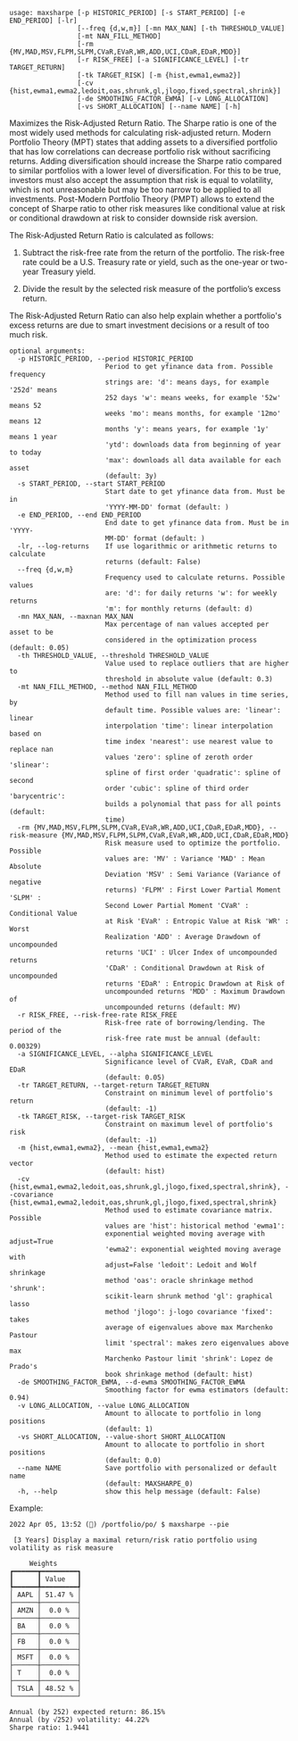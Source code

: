 ```
usage: maxsharpe [-p HISTORIC_PERIOD] [-s START_PERIOD] [-e END_PERIOD] [-lr]
                 [--freq {d,w,m}] [-mn MAX_NAN] [-th THRESHOLD_VALUE]
                 [-mt NAN_FILL_METHOD]
                 [-rm {MV,MAD,MSV,FLPM,SLPM,CVaR,EVaR,WR,ADD,UCI,CDaR,EDaR,MDD}]
                 [-r RISK_FREE] [-a SIGNIFICANCE_LEVEL] [-tr TARGET_RETURN]
                 [-tk TARGET_RISK] [-m {hist,ewma1,ewma2}]
                 [-cv {hist,ewma1,ewma2,ledoit,oas,shrunk,gl,jlogo,fixed,spectral,shrink}]
                 [-de SMOOTHING_FACTOR_EWMA] [-v LONG_ALLOCATION]
                 [-vs SHORT_ALLOCATION] [--name NAME] [-h]
```

Maximizes the Risk-Adjusted Return Ratio. The Sharpe ratio is one of the most widely used methods for calculating risk-adjusted return. Modern Portfolio Theory (MPT) states that adding assets to a diversified portfolio that has low correlations can decrease portfolio risk without sacrificing returns. Adding diversification should increase the Sharpe ratio compared to similar portfolios with a lower level of diversification. For this to be true, investors must also accept the assumption that risk is equal to volatility, which is not unreasonable but may be too narrow to be applied to all investments. Post-Modern Portfolio Theory (PMPT) allows to extend the concept of Sharpe ratio to other risk measures like conditional value at risk or conditional drawdown at risk to consider downside risk aversion.

The Risk-Adjusted Return Ratio is calculated as follows:

1. Subtract the risk-free rate from the return of the portfolio. The risk-free rate could be a U.S. Treasury rate or yield, such as the one-year or two-year Treasury yield.

2. Divide the result by the selected risk measure of the portfolio’s excess return.

The Risk-Adjusted Return Ratio can also help explain whether a portfolio's excess returns are due to smart investment decisions or a result of too much risk.
```
optional arguments:
  -p HISTORIC_PERIOD, --period HISTORIC_PERIOD
                        Period to get yfinance data from. Possible frequency
                        strings are: 'd': means days, for example '252d' means
                        252 days 'w': means weeks, for example '52w' means 52
                        weeks 'mo': means months, for example '12mo' means 12
                        months 'y': means years, for example '1y' means 1 year
                        'ytd': downloads data from beginning of year to today
                        'max': downloads all data available for each asset
                        (default: 3y)
  -s START_PERIOD, --start START_PERIOD
                        Start date to get yfinance data from. Must be in
                        'YYYY-MM-DD' format (default: )
  -e END_PERIOD, --end END_PERIOD
                        End date to get yfinance data from. Must be in 'YYYY-
                        MM-DD' format (default: )
  -lr, --log-returns    If use logarithmic or arithmetic returns to calculate
                        returns (default: False)
  --freq {d,w,m}
                        Frequency used to calculate returns. Possible values
                        are: 'd': for daily returns 'w': for weekly returns
                        'm': for monthly returns (default: d)
  -mn MAX_NAN, --maxnan MAX_NAN
                        Max percentage of nan values accepted per asset to be
                        considered in the optimization process (default: 0.05)
  -th THRESHOLD_VALUE, --threshold THRESHOLD_VALUE
                        Value used to replace outliers that are higher to
                        threshold in absolute value (default: 0.3)
  -mt NAN_FILL_METHOD, --method NAN_FILL_METHOD
                        Method used to fill nan values in time series, by
                        default time. Possible values are: 'linear': linear
                        interpolation 'time': linear interpolation based on
                        time index 'nearest': use nearest value to replace nan
                        values 'zero': spline of zeroth order 'slinear':
                        spline of first order 'quadratic': spline of second
                        order 'cubic': spline of third order 'barycentric':
                        builds a polynomial that pass for all points (default:
                        time)
  -rm {MV,MAD,MSV,FLPM,SLPM,CVaR,EVaR,WR,ADD,UCI,CDaR,EDaR,MDD}, --risk-measure {MV,MAD,MSV,FLPM,SLPM,CVaR,EVaR,WR,ADD,UCI,CDaR,EDaR,MDD}
                        Risk measure used to optimize the portfolio. Possible
                        values are: 'MV' : Variance 'MAD' : Mean Absolute
                        Deviation 'MSV' : Semi Variance (Variance of negative
                        returns) 'FLPM' : First Lower Partial Moment 'SLPM' :
                        Second Lower Partial Moment 'CVaR' : Conditional Value
                        at Risk 'EVaR' : Entropic Value at Risk 'WR' : Worst
                        Realization 'ADD' : Average Drawdown of uncompounded
                        returns 'UCI' : Ulcer Index of uncompounded returns
                        'CDaR' : Conditional Drawdown at Risk of uncompounded
                        returns 'EDaR' : Entropic Drawdown at Risk of
                        uncompounded returns 'MDD' : Maximum Drawdown of
                        uncompounded returns (default: MV)
  -r RISK_FREE, --risk-free-rate RISK_FREE
                        Risk-free rate of borrowing/lending. The period of the
                        risk-free rate must be annual (default: 0.00329)
  -a SIGNIFICANCE_LEVEL, --alpha SIGNIFICANCE_LEVEL
                        Significance level of CVaR, EVaR, CDaR and EDaR
                        (default: 0.05)
  -tr TARGET_RETURN, --target-return TARGET_RETURN
                        Constraint on minimum level of portfolio's return
                        (default: -1)
  -tk TARGET_RISK, --target-risk TARGET_RISK
                        Constraint on maximum level of portfolio's risk
                        (default: -1)
  -m {hist,ewma1,ewma2}, --mean {hist,ewma1,ewma2}
                        Method used to estimate the expected return vector
                        (default: hist)
  -cv {hist,ewma1,ewma2,ledoit,oas,shrunk,gl,jlogo,fixed,spectral,shrink}, --covariance {hist,ewma1,ewma2,ledoit,oas,shrunk,gl,jlogo,fixed,spectral,shrink}
                        Method used to estimate covariance matrix. Possible
                        values are 'hist': historical method 'ewma1':
                        exponential weighted moving average with adjust=True
                        'ewma2': exponential weighted moving average with
                        adjust=False 'ledoit': Ledoit and Wolf shrinkage
                        method 'oas': oracle shrinkage method 'shrunk':
                        scikit-learn shrunk method 'gl': graphical lasso
                        method 'jlogo': j-logo covariance 'fixed': takes
                        average of eigenvalues above max Marchenko Pastour
                        limit 'spectral': makes zero eigenvalues above max
                        Marchenko Pastour limit 'shrink': Lopez de Prado's
                        book shrinkage method (default: hist)
  -de SMOOTHING_FACTOR_EWMA, --d-ewma SMOOTHING_FACTOR_EWMA
                        Smoothing factor for ewma estimators (default: 0.94)
  -v LONG_ALLOCATION, --value LONG_ALLOCATION
                        Amount to allocate to portfolio in long positions
                        (default: 1)
  -vs SHORT_ALLOCATION, --value-short SHORT_ALLOCATION
                        Amount to allocate to portfolio in short positions
                        (default: 0.0)
  --name NAME           Save portfolio with personalized or default name
                        (default: MAXSHARPE_0)
  -h, --help            show this help message (default: False)
```

Example:
```
2022 Apr 05, 13:52 (🦋) /portfolio/po/ $ maxsharpe --pie

 [3 Years] Display a maximal return/risk ratio portfolio using
volatility as risk measure

     Weights
┏━━━━━━┳━━━━━━━━━┓
┃      ┃ Value   ┃
┡━━━━━━╇━━━━━━━━━┩
│ AAPL │ 51.47 % │
├──────┼─────────┤
│ AMZN │  0.0 %  │
├──────┼─────────┤
│ BA   │  0.0 %  │
├──────┼─────────┤
│ FB   │  0.0 %  │
├──────┼─────────┤
│ MSFT │  0.0 %  │
├──────┼─────────┤
│ T    │  0.0 %  │
├──────┼─────────┤
│ TSLA │ 48.52 % │
└──────┴─────────┘

Annual (by 252) expected return: 86.15%
Annual (by √252) volatility: 44.22%
Sharpe ratio: 1.9441
```
